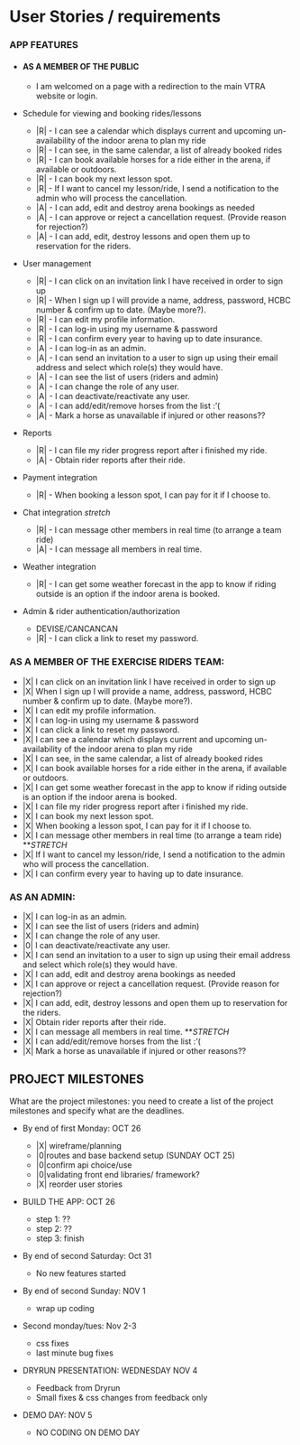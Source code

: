 # User Stories / requirements

### APP FEATURES

- #### AS A MEMBER OF THE PUBLIC

  - I am welcomed on a page with a redirection to the main VTRA website or login.

- Schedule for viewing and booking rides/lessons
  - |R| - I can see a calendar which displays current and upcoming un-availability of the indoor arena to plan my ride
  - |R| - I can see, in the same calendar, a list of already booked rides
  - |R| - I can book available horses for a ride either in the arena, if available or outdoors.
  - |R| - I can book my next lesson spot.
  - |R| - If I want to cancel my lesson/ride, I send a notification to the admin who will process the cancellation.
  - |A| - I can add, edit and destroy arena bookings as needed
  - |A| - I can approve or reject a cancellation request. (Provide reason for rejection?)
  - |A| - I can add, edit, destroy lessons and open them up to reservation for the riders.
- User management
  - |R| - I can click on an invitation link I have received in order to sign up
  - |R| - When I sign up I will provide a name, address, password, HCBC number & confirm up to date. (Maybe more?).
  - |R| - I can edit my profile information.
  - |R| - I can log-in using my username & password
  - |R| - I can confirm every year to having up to date insurance.
  - |A| - I can log-in as an admin.
  - |A| - I can send an invitation to a user to sign up using their email address and select which role(s) they would have.
  - |A| - I can see the list of users (riders and admin)
  - |A| - I can change the role of any user.
  - |A| - I can deactivate/reactivate any user.
  - |A| - I can add/edit/remove horses from the list :’(
  - |A| - Mark a horse as unavailable if injured or other reasons??
- Reports
  - |R| - I can file my rider progress report after i finished my ride.
  - |A| - Obtain rider reports after their ride.
- Payment integration
  - |R| - When booking a lesson spot, I can pay for it if I choose to.
- Chat integration _stretch_
  - |R| - I can message other members in real time (to arrange a team ride)
  - |A| - I can message all members in real time.
- Weather integration
  - |R| - I can get some weather forecast in the app to know if riding outside is an option if the indoor arena is booked.
- Admin & rider authentication/authorization
  - DEVISE/CANCANCAN
  - |R| - I can click a link to reset my password.

### AS A MEMBER OF THE EXERCISE RIDERS TEAM:

- |X| I can click on an invitation link I have received in order to sign up
- |X| When I sign up I will provide a name, address, password, HCBC number & confirm up to date. (Maybe more?).
- |X| I can edit my profile information.
- |X| I can log-in using my username & password
- |X| I can click a link to reset my password.
- |X| I can see a calendar which displays current and upcoming un-availability of the indoor arena to plan my ride
- |X| I can see, in the same calendar, a list of already booked rides
- |X| I can book available horses for a ride either in the arena, if available or outdoors.
- |X| I can get some weather forecast in the app to know if riding outside is an option if the indoor arena is booked.
- |X| I can file my rider progress report after i finished my ride.
- |X| I can book my next lesson spot.
- |X| When booking a lesson spot, I can pay for it if I choose to.
- |X| I can message other members in real time (to arrange a team ride) \*\*_STRETCH_
- |X| If I want to cancel my lesson/ride, I send a notification to the admin who will process the cancellation.
- |X| I can confirm every year to having up to date insurance.

### AS AN ADMIN:

- |X| I can log-in as an admin.
- |X| I can see the list of users (riders and admin)
- |X| I can change the role of any user.
- |0| I can deactivate/reactivate any user.
- |X| I can send an invitation to a user to sign up using their email address and select which role(s) they would have.
- |X| I can add, edit and destroy arena bookings as needed
- |X| I can approve or reject a cancellation request. (Provide reason for rejection?)
- |X| I can add, edit, destroy lessons and open them up to reservation for the riders.
- |X| Obtain rider reports after their ride.
- |X| I can message all members in real time. \*\*_STRETCH_
- |X| I can add/edit/remove horses from the list :’(
- |X| Mark a horse as unavailable if injured or other reasons??

## PROJECT MILESTONES

What are the project milestones: you need to create a list of the project milestones and specify what are the deadlines.

- By end of first Monday: OCT 26

  - |X| wireframe/planning
  - |0|routes and base backend setup (SUNDAY OCT 25)
  - |0|confirm api choice/use
  - |0|validating front end libraries/ framework?
  - |X| reorder user stories

- BUILD THE APP: OCT 26

  - step 1: ??
  - step 2: ??
  - step 3: finish

- By end of second Saturday: Oct 31

  - No new features started

- By end of second Sunday: NOV 1

  - wrap up coding

- Second monday/tues: Nov 2-3

  - css fixes
  - last minute bug fixes

- DRYRUN PRESENTATION: WEDNESDAY NOV 4

  - Feedback from Dryrun
  - Small fixes & css changes from feedback only

- DEMO DAY: NOV 5
  - NO CODING ON DEMO DAY

